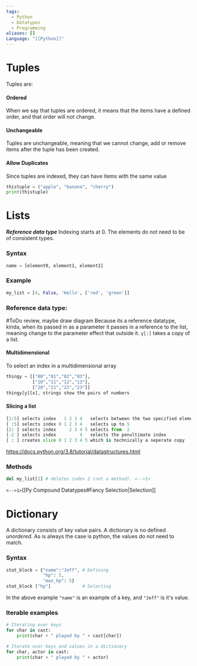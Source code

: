 ```yaml
---
tags:
  - Python
  - Datatypes
  - Programming
aliases: []
Language: "[[Python]]"
---
```

# Tuples
Tuples are:
#### Ordered
When we say that tuples are ordered, it means that the items have a defined order, and that order will not change.
#### Unchangeable
Tuples are unchangeable, meaning that we cannot change, add or remove items after the tuple has been created.
#### Allow Duplicates
Since tuples are indexed, they can have items with the same value

```python
thistuple = ("apple", "banana", "cherry")  
print(thistuple)
```
# Lists
***Reference data type***
Indexing starts at 0.
The elements do not need to be of consistent types.
### Syntax
```PYTHON
name = [element0, element1, element2]
```
### Example
```PYTHON
my_list = [4, False, 'Hello', ['red', 'green']]
```
### Reference data type:
#ToDo review, maybe draw diagram
Because its a reference datatype, kinda, when its passed in as a parameter it passes in a reference to the list, meaning change to the parameter effect that outside it.
`y[:]` takes a copy of a list.
#### Multidimensional
To select an index in a multidimensional array
```PYTHON
thingy = [["00","01","02","03"],
		  ["10","11","12","13"],
		  ["20","21","22","23"]]
thingy[y][x], strings show the pairs of numbers
```
#### Slicing a list
```PYTHON
[1:5] selects index   1 2 3 4   selects between the two specified elements
[ :5] selects index 0 1 2 3 4   selects up to 5
[2: ] selects index     2 3 4 5 selects from  2
[-2 ] selects index         4   selects the penultimate index
[ : ] creates slice 0 1 2 3 4 5 which is technically a seperate copy
```
https://docs.python.org/3.8/tutorial/datastructures.html
### Methods
```PYTHON
del my_list[2] # deletes index 2 (not a method). <-->1>
```
`<-->1>`[[Py Compound Datatypes#Fancy Selection|Selection]]
# Dictionary
A dictionary consists of key value pairs.
A dictionary is no defined *unordered*. As is always the case is python, the values do not need to match.
### Syntax
```PYTHON
stat_block = {"name":"Jeff", # Defining
			  "hp": 5,
			  "max_hp": 5}
stat_block ["hp"]            # Selecting
```
In the above example `"name"` is an example of a key, and `"Jeff"` is it's value.
### Iterable examples
```PYTHON
# Iterating over keys
for char in cast:
	print(char + " played by " + cast[char])
```
```PYTHON
# Iterate over keys and values in a dictionary
for char, actor in cast:
	print(char + " played by " + actor)
```